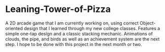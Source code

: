 # Leaning-Tower-of-Pizza
A 2D arcade game that I am currently working on, using correct Object-oriented design that I learned through my new college classes. Features a simple one-tap design and a classic stacking mechanic. Animations of clouds, the pipe, and birds as well as an achievement system are the next step. I hope to be done with this project in the next month or two.
